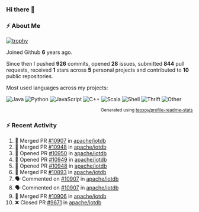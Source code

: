 ### Hi there 👋

### :zap: About Me

[![trophy](https://github-profile-trophy.vercel.app/?username=HTHou&theme=onedark)](https://github.com/ryo-ma/github-profile-trophy)
   
Joined Github **6** years ago.

Since then I pushed **926** commits, opened **28** issues, submitted **844** pull requests, received **1** stars across **5** personal projects and contributed to **10** public repositories.

Most used languages across my projects:

![Java](https://img.shields.io/static/v1?style=flat-square&label=%E2%A0%80&color=555&labelColor=%23b07219&message=Java%EF%B8%B195.4%25)
![Python](https://img.shields.io/static/v1?style=flat-square&label=%E2%A0%80&color=555&labelColor=%233572A5&message=Python%EF%B8%B11.2%25)
![JavaScript](https://img.shields.io/static/v1?style=flat-square&label=%E2%A0%80&color=555&labelColor=%23f1e05a&message=JavaScript%EF%B8%B10.7%25)
![C++](https://img.shields.io/static/v1?style=flat-square&label=%E2%A0%80&color=555&labelColor=%23f34b7d&message=C%2B%2B%EF%B8%B10.5%25)
![Scala](https://img.shields.io/static/v1?style=flat-square&label=%E2%A0%80&color=555&labelColor=%23c22d40&message=Scala%EF%B8%B10.4%25)
![Shell](https://img.shields.io/static/v1?style=flat-square&label=%E2%A0%80&color=555&labelColor=%2389e051&message=Shell%EF%B8%B10.3%25)
![Thrift](https://img.shields.io/static/v1?style=flat-square&label=%E2%A0%80&color=555&labelColor=%23D12127&message=Thrift%EF%B8%B10.3%25)
![Other](https://img.shields.io/static/v1?style=flat-square&label=%E2%A0%80&color=555&labelColor=%23ededed&message=Other%EF%B8%B10.8%25)

<p align="right"><sub>Generated using <a href="https://github.com/marketplace/actions/profile-readme-stats">teoxoy/profile-readme-stats</a></sub></p>


<!--![](https://github.com/HTHou/HTHou/blob/output/github-contribution-grid-snake.svg)-->

<!--![Haonan Hou's github stats](https://github-readme-stats.vercel.app/api?username=HTHou&count_private=true&show_icons=true&theme=onedark)-->

<!--![Haonan Hou's wakatime stats](https://github-readme-stats.vercel.app/api/wakatime?username=HTHou&layout=compact&theme=onedark)-->

<!--![Top Langs](https://github-readme-stats.vercel.app/api/top-langs/?username=HTHou&theme=onedark&layout=compact)-->

### :zap: Recent Activity
<!--START_SECTION:activity-->
1. 🎉 Merged PR [#10907](https://github.com/apache/iotdb/pull/10907) in [apache/iotdb](https://github.com/apache/iotdb)
2. 🎉 Merged PR [#10948](https://github.com/apache/iotdb/pull/10948) in [apache/iotdb](https://github.com/apache/iotdb)
3. 💪 Opened PR [#10950](https://github.com/apache/iotdb/pull/10950) in [apache/iotdb](https://github.com/apache/iotdb)
4. 💪 Opened PR [#10949](https://github.com/apache/iotdb/pull/10949) in [apache/iotdb](https://github.com/apache/iotdb)
5. 💪 Opened PR [#10948](https://github.com/apache/iotdb/pull/10948) in [apache/iotdb](https://github.com/apache/iotdb)
6. 🎉 Merged PR [#10893](https://github.com/apache/iotdb/pull/10893) in [apache/iotdb](https://github.com/apache/iotdb)
7. 🗣 Commented on [#10907](https://github.com/apache/iotdb/pull/10907#issuecomment-1691191465) in [apache/iotdb](https://github.com/apache/iotdb)
8. 🗣 Commented on [#10907](https://github.com/apache/iotdb/pull/10907#issuecomment-1691093906) in [apache/iotdb](https://github.com/apache/iotdb)
9. 🎉 Merged PR [#10906](https://github.com/apache/iotdb/pull/10906) in [apache/iotdb](https://github.com/apache/iotdb)
10. ❌ Closed PR [#9671](https://github.com/apache/iotdb/pull/9671) in [apache/iotdb](https://github.com/apache/iotdb)
<!--END_SECTION:activity-->

<!--
**HTHou/HTHou** is a ✨ _special_ ✨ repository because its `README.md` (this file) appears on your GitHub profile.

Here are some ideas to get you started:

- 🔭 I’m currently working on ...
- 🌱 I’m currently learning ...
- 👯 I’m looking to collaborate on ...
- 🤔 I’m looking for help with ...
- 💬 Ask me about ...
- 📫 How to reach me: ...
- 😄 Pronouns: ...
- ⚡ Fun fact: ...
-->
